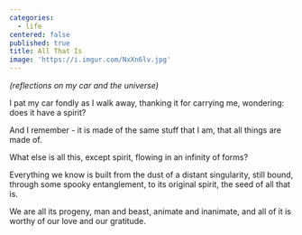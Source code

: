 ```yaml
---
categories:
  - life
centered: false
published: true
title: All That Is
image: 'https://i.imgur.com/NxXn6lv.jpg'
---
```

_(reflections on my car and the universe)_

I pat my car fondly
as I walk away,
thanking it
for carrying me,
wondering:
does it have a spirit?

And I remember -
it is made
of the same stuff
that I am,
that all things
are made of.

What else is all this,
except spirit,
flowing
in an infinity
of forms?

Everything we know
is built from the dust
of a distant singularity,
still bound,
through some spooky entanglement, 
to its original spirit,
the seed of all that is.

We are all its progeny,
man and beast,
animate and inanimate,
and all of it
is worthy of our love
and our gratitude.


